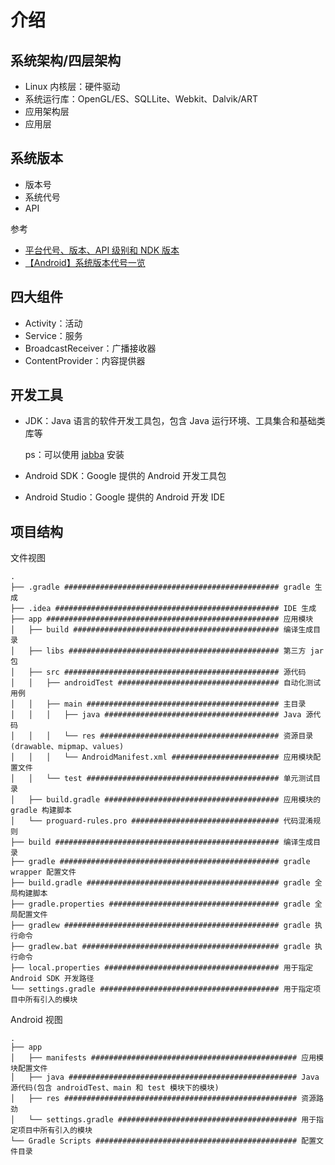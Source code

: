 # 介绍

## 系统架构/四层架构

- Linux 内核层：硬件驱动
- 系统运行库：OpenGL/ES、SQLLite、Webkit、Dalvik/ART
- 应用架构层
- 应用层

## 系统版本

- 版本号
- 系统代号
- API

参考 

- [平台代号、版本、API 级别和 NDK 版本](https://source.android.google.cn/setup/start/build-numbers?hl=zh-cn#platform-code-names-versions-api-levels-and-ndk-releases)
- [【Android】系统版本代号一览](https://segmentfault.com/a/1190000039868272)

## 四大组件

- Activity：活动
- Service：服务
- BroadcastReceiver：广播接收器
- ContentProvider：内容提供器

## 开发工具

- JDK：Java 语言的软件开发工具包，包含 Java 运行环境、工具集合和基础类库等

    ps：可以使用 [jabba](https://github.com/shyiko/jabba) 安装

- Android SDK：Google 提供的 Android 开发工具包
- Android Studio：Google 提供的 Android 开发 IDE

## 项目结构

文件视图

```
.
├── .gradle ################################################ gradle 生成
├── .idea ################################################## IDE 生成
├── app #################################################### 应用模块
│   ├── build ############################################## 编译生成目录
│   ├── libs ############################################### 第三方 jar 包
│   ├── src ################################################ 源代码
│   │   ├── androidTest #################################### 自动化测试用例
│   │   ├── main ########################################### 主目录
│   │   │   ├── java ####################################### Java 源代码
│   │   │   └── res ######################################## 资源目录(drawable、mipmap、values)
│   │   │   └── AndroidManifest.xml ######################## 应用模块配置文件
│   │   └── test ########################################### 单元测试目录
│   ├── build.gradle ####################################### 应用模块的 gradle 构建脚本
│   └── proguard-rules.pro ################################# 代码混淆规则
├── build ################################################## 编译生成目录
├── gradle ################################################# gradle wrapper 配置文件
├── build.gradle ########################################### gradle 全局构建脚本
├── gradle.properties ###################################### gradle 全局配置文件
├── gradlew ################################################ gradle 执行命令
├── gradlew.bat ############################################ gradle 执行命令
├── local.properties ####################################### 用于指定 Android SDK 开发路径
└── settings.gradle ######################################## 用于指定项目中所有引入的模块
```

Android 视图

```
.
├── app
│   ├── manifests ############################################## 应用模块配置文件
│   ├── java ################################################### Java 源代码(包含 androidTest、main 和 test 模块下的模块)
│   ├── res #################################################### 资源路劲
│   └── settings.gradle ######################################## 用于指定项目中所有引入的模块
└── Gradle Scripts ############################################# 配置文件目录
```
